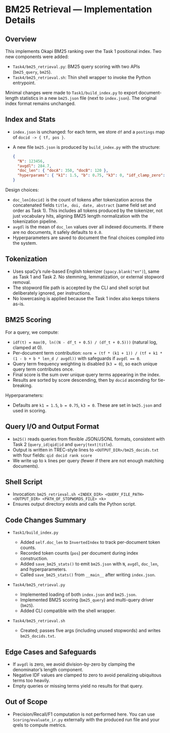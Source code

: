 # BM25 Retrieval — Implementation Details

## Overview

This implements Okapi BM25 ranking over the Task 1 positional index. Two new components were added:

- `Task4/bm25_retrieval.py`: BM25 query scoring with two APIs (`bm25_query`, `bm25`).
- `Task4/bm25_retrieval.sh`: Thin shell wrapper to invoke the Python entrypoint.

Minimal changes were made to `Task1/build_index.py` to export document-length statistics in a new `bm25.json` file (next to `index.json`). The original index format remains unchanged.

## Index and Stats

- `index.json` is unchanged: for each term, we store `df` and a `postings` map of `docid -> { tf, pos }`.
- A new file `bm25.json` is produced by `build_index.py` with the structure:

  ```json
  {
    "N": 123456,
    "avgdl": 284.7,
    "doc_len": { "docA": 350, "docB": 120 },
    "hyperparams": { "k1": 1.5, "b": 0.75, "k3": 0, "idf_clamp_zero": true }
  }
  ```

Design choices:
- `doc_len[docid]` is the count of tokens after tokenization across the concatenated fields `title, doi, date, abstract` (same field set and order as Task 1). This includes all tokens produced by the tokenizer, not just vocabulary hits, aligning BM25 length normalization with the tokenization pipeline.
- `avgdl` is the mean of `doc_len` values over all indexed documents. If there are no documents, it safely defaults to `0.0`.
- Hyperparameters are saved to document the final choices compiled into the system.

## Tokenization

- Uses spaCy’s rule-based English tokenizer (`spacy.blank("en")`), same as Task 1 and Task 2. No stemming, lemmatization, or external stopword removal.
- The stopword file path is accepted by the CLI and shell script but deliberately ignored, per instructions.
- No lowercasing is applied because the Task 1 index also keeps tokens as-is.

## BM25 Scoring

For a query, we compute:

- `idf(t) = max(0, ln((N - df_t + 0.5) / (df_t + 0.5)))` (natural log, clamped at 0).
- Per-document term contribution:
  `norm = (tf * (k1 + 1)) / (tf + k1 * (1 - b + b * len_d / avgdl))` with safeguards if `avgdl == 0`.
- Query term frequency weighting is disabled (`k3 = 0`), so each unique query term contributes once.
- Final score is the sum over unique query terms appearing in the index.
- Results are sorted by score descending, then by `docid` ascending for tie-breaking.

Hyperparameters:
- Defaults are `k1 = 1.5`, `b = 0.75`, `k3 = 0`. These are set in `bm25.json` and used in scoring.

## Query I/O and Output Format

- `bm25()` reads queries from flexible JSON/JSONL formats, consistent with Task 2 (`query_id|qid|id` and `query|text|title`).
- Output is written in TREC-style lines to `<OUTPUT_DIR>/bm25_docids.txt` with four fields:
  `qid docid rank score`
- We write up to `k` lines per query (fewer if there are not enough matching documents).

## Shell Script

- Invocation: `bm25_retrieval.sh <INDEX_DIR> <QUERY_FILE_PATH> <OUTPUT_DIR> <PATH_OF_STOPWORDS_FILE> <k>`
- Ensures output directory exists and calls the Python script.

## Code Changes Summary

- `Task1/build_index.py`
  - Added `self.doc_len` to `InvertedIndex` to track per-document token counts.
  - Recorded token counts (`pos`) per document during index construction.
  - Added `save_bm25_stats()` to emit `bm25.json` with `N`, `avgdl`, `doc_len`, and hyperparameters.
  - Called `save_bm25_stats()` from `__main__` after writing `index.json`.

- `Task4/bm25_retrieval.py`
  - Implemented loading of both `index.json` and `bm25.json`.
  - Implemented BM25 scoring (`bm25_query`) and multi-query driver (`bm25`).
  - Added CLI compatible with the shell wrapper.

- `Task4/bm25_retrieval.sh`
  - Created; passes five args (including unused stopwords) and writes `bm25_docids.txt`.

## Edge Cases and Safeguards

- If `avgdl` is zero, we avoid division-by-zero by clamping the denominator’s length component.
- Negative IDF values are clamped to zero to avoid penalizing ubiquitous terms too heavily.
- Empty queries or missing terms yield no results for that query.

## Out of Scope

- Precision/Recall/F1 computation is not performed here. You can use `Scoring/evaluate_ir.py` externally with the produced run file and your qrels to compute metrics.

